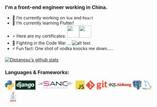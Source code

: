 ### I'm a front-end engineer working in China.

- 🔭 I’m currently working on `Vue` and `React`
- 🌱 I’m currently learning Flutter!
- :star: Here are my certificates: <img src="https://static.scrum.org/web/open-badges/psmi.png" width="40" height="40"><img src="https://lee-portfolio-image.s3-eu-west-1.amazonaws.com/aws-certified-cloud-practitioner.png" width="40" height="40">   
- :racehorse: Fighting in the Code War ... ![alt text](https://www.codewars.com/users/lee197/badges/micro) 
- ⚡️ Fun fact: One shot of vodka knocks me down.....



[![Diptangsu's github stats](https://github-readme-stats.vercel.app/api?username=Mr-songjinxin&count_private=true&show_icons=true&theme=gruvbox)](https://github.com/anuraghazra/github-readme-stats)

### Languages & Frameworks:

<code><img height=30 src="https://github.com/diptangsu/diptangsu/blob/master/src/python.png"/></code>
<code><img height=30 src="https://github.com/diptangsu/diptangsu/blob/master/src/django.png"/></code>
<code><img height=30 src="https://github.com/diptangsu/diptangsu/blob/master/src/sanic.png"/></code>
<code><img height=30 src="https://github.com/diptangsu/diptangsu/blob/master/src/javascript.png"/></code>
<code><img height=30 src="https://github.com/diptangsu/diptangsu/blob/master/src/git.png"/></code>
<code><img height=30 src="https://github.com/diptangsu/diptangsu/blob/master/src/sqlalchemy.jpg"/></code>
<code><img height=30 src="https://github.com/diptangsu/diptangsu/blob/master/src/postgresql.png"/></code>
<code><img height=30 src="https://github.com/diptangsu/diptangsu/blob/master/src/mysql.png"/></code>
<code><img height=40 src="https://github.com/diptangsu/diptangsu/blob/master/src/java.png"/></code>
